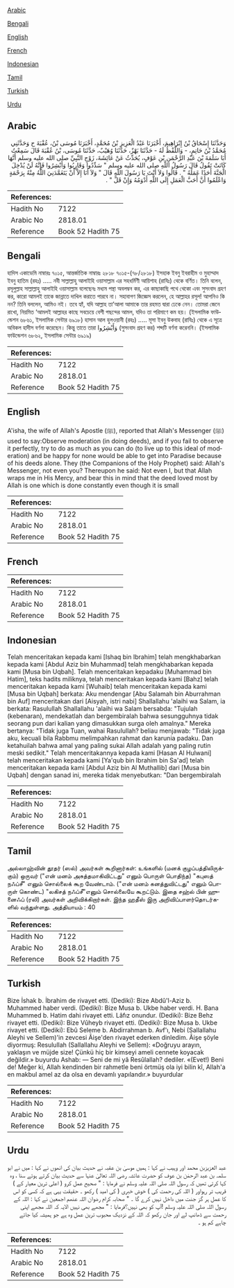 [Arabic](#arabic)

[Bengali](#bengali)

[English](#english)

[French](#french)

[Indonesian](#indonesian)

[Tamil](#tamil)

[Turkish](#turkish)

[Urdu](#urdu)

## Arabic


<div dir="rtl" lang="ar" style={{fontSize:'larger',backgroundColor:'#f8f9fa',padding:20}}>
وَحَدَّثَنَا إِسْحَاقُ بْنُ إِبْرَاهِيمَ، أَخْبَرَنَا عَبْدُ الْعَزِيزِ بْنُ مُحَمَّدٍ، أَخْبَرَنَا مُوسَى بْنُ، عُقْبَةَ ح وَحَدَّثَنِي مُحَمَّدُ بْنُ حَاتِمٍ، - وَاللَّفْظُ لَهُ - حَدَّثَنَا بَهْزٌ، حَدَّثَنَا وُهَيْبٌ، حَدَّثَنَا مُوسَى، بْنُ عُقْبَةَ قَالَ سَمِعْتُ أَبَا سَلَمَةَ بْنَ عَبْدِ الرَّحْمَنِ بْنِ عَوْفٍ، يُحَدِّثُ عَنْ عَائِشَةَ، زَوْجِ النَّبِيِّ صلى الله عليه وسلم أَنَّهَا كَانَتْ تَقُولُ قَالَ رَسُولُ اللَّهِ صلى الله عليه وسلم ‏"‏ سَدِّدُوا وَقَارِبُوا وَأَبْشِرُوا فَإِنَّهُ لَنْ يُدْخِلَ الْجَنَّةَ أَحَدًا عَمَلُهُ ‏"‏ ‏.‏ قَالُوا وَلاَ أَنْتَ يَا رَسُولَ اللَّهِ قَالَ ‏"‏ وَلاَ أَنَا إِلاَّ أَنْ يَتَغَمَّدَنِيَ اللَّهُ مِنْهُ بِرَحْمَةٍ وَاعْلَمُوا أَنَّ أَحَبَّ الْعَمَلِ إِلَى اللَّهِ أَدْوَمُهُ وَإِنْ قَلَّ ‏"‏ ‏.‏
</div>
<div style={{backgroundColor:'#f8f9fa',padding:20, marginBottom: 10}}><table> <thead> <tr> <th>References:</th> <th></th> </tr> </thead> <tbody><tr><td>Hadith No</td><td>7122</td></tr><tr><td>Arabic No</td><td>2818.01</td></tr><tr><td>Reference</td><td>Book 52 Hadith 75</td></tr></tbody></table></div>

## Bengali


<div dir="ltr" lang="bn" style={{fontSize:'larger',backgroundColor:'#f8f9fa',padding:20}}>
হাদিস একাডেমি নাম্বারঃ ৭০১৫, আন্তর্জাতিক নাম্বারঃ ২৮১৮ ৭০১৫-(৭৮/২৮১৮) ইসহাক ইবনু ইবরাহীম ও মুহাম্মাদ ইবনু হাতিম (রহঃ) ..... নবী সাল্লাল্লাহু আলাইহি ওয়াসাল্লাম এর সহধর্মিণী আয়িশাহ (রাযিঃ) থেকে বর্ণিত। তিনি বলেন, রসূলুল্লাহ সাল্লাল্লাহু আলাইহি ওয়াসাল্লাম বলেছেনঃ মধ্যম পন্থা অবলম্বন কর, এর কাছাকাছি পথে থেকো এবং সুসংবাদ গ্রহণ কর, কারো আমলই তাকে জান্নাতে দাখিল করাতে পারবে না। সহাবাগণ জিজ্ঞেস করলেন, হে আল্লাহর রসূল! আপনিও কি নন? তিনি বললেন, আমিও নই। তবে হ্যাঁ, যদি আল্লাহ তা’আলা আমাকে তার রহমত দ্বারা ঢেকে নেন। তোমরা জেনে রাখো, নিয়মিত ‘আমলই আল্লাহর কাছে সবচেয়ে বেশী পছন্দের আমল, যদিও তা পরিমাণে কম হয়। (ইসলামিক ফাউন্ডেশন ৬৮৬১, ইসলামিক সেন্টার ৬৯১৮) হাসান আল হুলওয়ানী (রহঃ) ..... মূসা ইবনু উকবাহ (রাযিঃ) থেকে এ সূত্রে অবিকল হাদীস বর্ণনা করেছেন। কিন্তু তাতে তারা وَأَبْشِرُوا (সুসংবাদ গ্রহণ কর) শব্দটি বর্ণনা করেননি। (ইসলামিক ফাউন্ডেশন ৬৮৬২, ইসলামিক সেন্টার ৬৯১৯)
</div>
<div style={{backgroundColor:'#f8f9fa',padding:20, marginBottom: 10}}><table> <thead> <tr> <th>References:</th> <th></th> </tr> </thead> <tbody><tr><td>Hadith No</td><td>7122</td></tr><tr><td>Arabic No</td><td>2818.01</td></tr><tr><td>Reference</td><td>Book 52 Hadith 75</td></tr></tbody></table></div>

## English


<div dir="ltr" lang="en" style={{fontSize:'larger',backgroundColor:'#f8f9fa',padding:20}}>
A'isha, the wife of Allah's Apostle (ﷺ), reported that Allah's Messenger (ﷺ) used to say:Observe moderation (in doing deeds), and if you fail to observe it perfectly, try to do as much as you can do (to live up to this ideal of moderation) and be happy for none would be able to get into Paradise because of his deeds alone. They (the Companions of the Holy Prophet) said: Allah's Messenger, not even you? Thereupon he said: Not even I, but that Allah wraps me in His Mercy, and bear this in mind that the deed loved most by Allah is one which is done constantly even though it is small
</div>
<div style={{backgroundColor:'#f8f9fa',padding:20, marginBottom: 10}}><table> <thead> <tr> <th>References:</th> <th></th> </tr> </thead> <tbody><tr><td>Hadith No</td><td>7122</td></tr><tr><td>Arabic No</td><td>2818.01</td></tr><tr><td>Reference</td><td>Book 52 Hadith 75</td></tr></tbody></table></div>

## French


<div dir="ltr" lang="fr" style={{fontSize:'larger',backgroundColor:'#f8f9fa',padding:20}}>

</div>
<div style={{backgroundColor:'#f8f9fa',padding:20, marginBottom: 10}}><table> <thead> <tr> <th>References:</th> <th></th> </tr> </thead> <tbody><tr><td>Hadith No</td><td>7122</td></tr><tr><td>Arabic No</td><td>2818.01</td></tr><tr><td>Reference</td><td>Book 52 Hadith 75</td></tr></tbody></table></div>

## Indonesian


<div dir="ltr" lang="id" style={{fontSize:'larger',backgroundColor:'#f8f9fa',padding:20}}>
Telah menceritakan kepada kami [Ishaq bin Ibrahim] telah mengkhabarkan kepada kami [Abdul Aziz bin Muhammad] telah mengkhabarkan kepada kami [Musa bin Uqbah]. Telah menceritakan kepadaku [Muhammad bin Hatim], teks hadits miliknya, telah menceritakan kepada kami [Bahz] telah menceritakan kepada kami [Wuhaib] telah menceritakan kepada kami [Musa bin Uqbah] berkata: Aku mendengar [Abu Salamah bin Aburrahman bin Auf] menceritakan dari [Aisyah, istri nabi] Shallallahu 'alaihi wa Salam, ia berkata: Rasulullah Shallallahu 'alaihi wa Salam bersabda: "Tujulah (kebenaran), mendekatlah dan bergembiralah bahwa sesungguhnya tidak seorang pun dari kalian yang dimasukkan surga oleh amalnya." Mereka bertanya: "Tidak juga Tuan, wahai Rasulullah? beliau menjawab: "Tidak juga aku, kecuali bila Rabbmu melimpahkan rahmat dan karunia padaku. Dan ketahuilah bahwa amal yang paling sukai Allah adalah yang paling rutin meski sedikit." Telah menceritakannya kepada kami [Hasan Al Hulwani] telah menceritakan kepada kami [Ya'qub bin Ibrahim bin Sa'ad] telah menceritakan kepada kami [Abdul Aziz bin Al Muthallib] dari [Musa bin Uqbah] dengan sanad ini, mereka tidak menyebutkan: "Dan bergembiralah
</div>
<div style={{backgroundColor:'#f8f9fa',padding:20, marginBottom: 10}}><table> <thead> <tr> <th>References:</th> <th></th> </tr> </thead> <tbody><tr><td>Hadith No</td><td>7122</td></tr><tr><td>Arabic No</td><td>2818.01</td></tr><tr><td>Reference</td><td>Book 52 Hadith 75</td></tr></tbody></table></div>

## Tamil


<div dir="ltr" lang="ta" style={{fontSize:'larger',backgroundColor:'#f8f9fa',padding:20}}>
அல்லாஹ்வின் தூதர் (ஸல்) அவர்கள் கூறினார்கள்: உங்களில் (மனக் குழப்பத்திலிருக்கும்) ஒருவர் ("என் மனம் அசுத்தமாகிவிட்டது" எனும் பொருள் பொதிந்த) "கபுஸத் நஃப்சீ" எனும் சொல்லைக் கூற வேண்டாம். ("என் மனம் கனத்துவிட்டது" எனும் பொருள் கொண்ட) "லகிசத் நஃப்சீ"எனும் சொல்லையே கூறட்டும். இதை சஹ்ல் பின் ஹுனைஃப் (ரலி) அவர்கள் அறிவிக்கிறார்கள். இந்த ஹதீஸ் இரு அறிவிப்பாளர்தொடர்களில் வந்துள்ளது. அத்தியாயம் : 40
</div>
<div style={{backgroundColor:'#f8f9fa',padding:20, marginBottom: 10}}><table> <thead> <tr> <th>References:</th> <th></th> </tr> </thead> <tbody><tr><td>Hadith No</td><td>7122</td></tr><tr><td>Arabic No</td><td>2818.01</td></tr><tr><td>Reference</td><td>Book 52 Hadith 75</td></tr></tbody></table></div>

## Turkish


<div dir="ltr" lang="tr" style={{fontSize:'larger',backgroundColor:'#f8f9fa',padding:20}}>
Bize İshak b. İbrahim de rivayet etti. (Dediki): Bize Abdû'l-Aziz b. Muhammed haber verdi. (Dediki): Bize Musa b. Ukbe haber verdi. H. Bana Muhammed b. Hatim dahi rivayet etti. Lâfız onundur. (Dediki): Bize Behz rivayet etti. (Dediki): Bize Vûheyb rivayet etti. (Dediki): Bize Musa b. Ukbe rivayet etti. (Dediki): Ebû Seleme b. Abdirrahman b. Avf'ı, Nebi (Sallallahu Aleyhi ve Sellem)'in zevcesi Âişe'den rivayet ederken dinledim. Âişe şöyle diyormuş: Resulullah (Sallallahu Aleyhi ve Sellem): «Doğruyu arayın, yaklaşın ve müjde size! Çünkü hiç bir kimseyi ameli cennete koyacak değildir.» buyurdu Ashab: — Seni de mi yâ Resûlallah? dediler. «(Evet!) Beni de! Meğer ki, Allah kendinden bir rahmetle beni örtmüş ola iyi bilin kî, Allah'a en makbul amel az da olsa en devamlı yapılandır.» buyurdular
</div>
<div style={{backgroundColor:'#f8f9fa',padding:20, marginBottom: 10}}><table> <thead> <tr> <th>References:</th> <th></th> </tr> </thead> <tbody><tr><td>Hadith No</td><td>7122</td></tr><tr><td>Arabic No</td><td>2818.01</td></tr><tr><td>Reference</td><td>Book 52 Hadith 75</td></tr></tbody></table></div>

## Urdu


<div dir="rtl" lang="ur" style={{fontSize:'larger',backgroundColor:'#f8f9fa',padding:20}}>
عبد العزیزبن محمد اور وہیب نے کہا : ہمیں موسیٰ بن عقبہ نے حدیث بیان کی انھوں نے کہا : میں نے ابو سلمہ بن عبد الرحمٰن بن عوف کو حضرت عائشہ رضی اللہ تعالیٰ عنہا سے حدیث بیان کرتے ہوئے سنا ، وہ کہا کرتی تھیں کہ رسول اللہ صلی اللہ علیہ وسلم نے فرمایا : " صحیح عمل کرو ( اعلی ترین معیار کے ) قریب تر رہواور ( اللہ کی رحمت کی ) خوش خبری ( کی امید ) رکھو ۔ حقیقت یہی ہے کہ کسی کو اس کا عمل ہر گز جنت میں داخل نہیں کرے گا ۔ " صحابہ کرام رضوان اللہ عنھم اجمعین نے کہا : اللہ کے رسول اللہ صلی اللہ علیہ وسلم !آپ کو بھی نہیں؟فرمایا : " مجھے بھی نہیں الایہ کہ اللہ مجھے اپنی رحمت سے ڈھانپ لے اور جان رکھو کہ اللہ کے نزدیک محبوب ترین عمل وہ ہے جو ہمیشہ کیا جائے چاہے کم ہو ۔
</div>
<div style={{backgroundColor:'#f8f9fa',padding:20, marginBottom: 10}}><table> <thead> <tr> <th>References:</th> <th></th> </tr> </thead> <tbody><tr><td>Hadith No</td><td>7122</td></tr><tr><td>Arabic No</td><td>2818.01</td></tr><tr><td>Reference</td><td>Book 52 Hadith 75</td></tr></tbody></table></div>